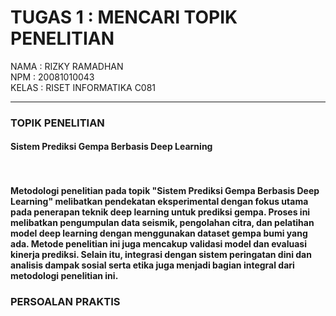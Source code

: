 # TUGAS 1 : MENCARI TOPIK PENELITIAN

 NAMA  : RIZKY RAMADHAN  <br> 
 NPM   : 20081010043 <br>
 KELAS : RISET INFORMATIKA C081  <hr>
 
### TOPIK PENELITIAN 

<h4>Sistem Prediksi Gempa Berbasis Deep Learning<h4/>
<br><br> Metodologi penelitian pada topik "Sistem Prediksi Gempa Berbasis Deep Learning" melibatkan pendekatan eksperimental dengan fokus utama pada penerapan teknik deep learning untuk prediksi gempa. Proses ini melibatkan pengumpulan data seismik, pengolahan citra, dan pelatihan model deep learning dengan menggunakan dataset gempa bumi yang ada. Metode penelitian ini juga mencakup validasi model dan evaluasi kinerja prediksi. Selain itu, integrasi dengan sistem peringatan dini dan analisis dampak sosial serta etika juga menjadi bagian integral dari metodologi penelitian ini.

### PERSOALAN PRAKTIS

